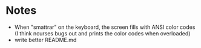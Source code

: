 # Notes
- When "smattrar" on the keyboard, the screen fills with ANSI color codes
  (I think ncurses bugs out and prints the color codes when overloaded)
- write better README.md
